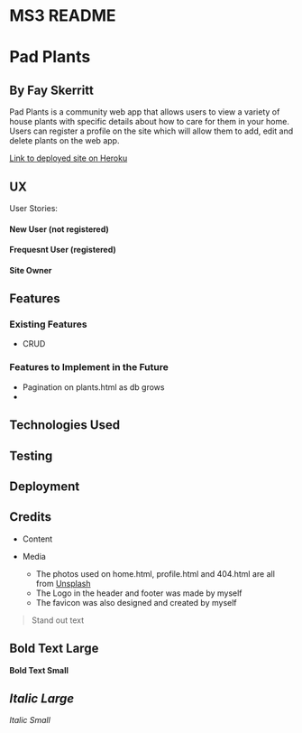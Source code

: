 # MS3 README
# Pad Plants
## By Fay Skerritt

Pad Plants is a community web app that allows users to view a variety of house plants with specific details about how to care for them in your home. Users can register a profile on the site which will allow them to add, edit and delete plants on the web app.

[Link to deployed site on Heroku](https://pad-plants.herokuapp.com/)

## UX
User Stories:
#### New User (not registered)

#### Frequesnt User (registered)

#### Site Owner

## Features
### Existing Features
* CRUD

### Features to Implement in the Future
* Pagination on plants.html as db grows
* 

## Technologies Used


## Testing


## Deployment

## Credits
* Content

* Media
  * The photos used on home.html, profile.html and 404.html are all from [Unsplash](https://unsplash.com/)
  * The Logo in the header and footer was made by myself
  * The favicon was also designed and created by myself





> Stand out text

**Bold Text Large** 
--------

**Bold Text Small**


*Italic Large*
--------

*Italic Small*

